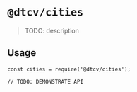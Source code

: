 # `@dtcv/cities`

> TODO: description

## Usage

```
const cities = require('@dtcv/cities');

// TODO: DEMONSTRATE API
```
